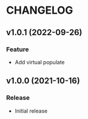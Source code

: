 # CHANGELOG
## v1.0.1 (2022-09-26)
### Feature
* Add virtual populate

## v1.0.0 (2021-10-16)
### Release
* Initial release
